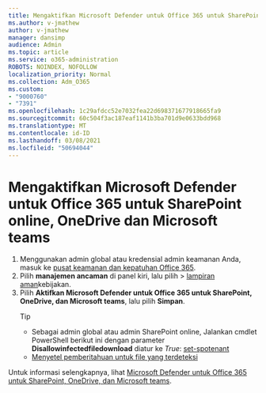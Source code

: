 ```yaml
---
title: Mengaktifkan Microsoft Defender untuk Office 365 untuk SharePoint online, OneDrive dan Microsoft teams
ms.author: v-jmathew
author: v-jmathew
manager: dansimp
audience: Admin
ms.topic: article
ms.service: o365-administration
ROBOTS: NOINDEX, NOFOLLOW
localization_priority: Normal
ms.collection: Adm_O365
ms.custom:
- "9000760"
- "7391"
ms.openlocfilehash: 1c29afdcc52e7032fea22d698371677918665fa9
ms.sourcegitcommit: 60c504f3ac187eaf1141b3ba701d9e0633bdd968
ms.translationtype: MT
ms.contentlocale: id-ID
ms.lasthandoff: 03/08/2021
ms.locfileid: "50694044"
---
```

# <a name="enable-microsoft-defender-for-office-365-for-sharepoint-online-onedrive-and-microsoft-teams"></a>Mengaktifkan Microsoft Defender untuk Office 365 untuk SharePoint online, OneDrive dan Microsoft teams

1. Menggunakan admin global atau kredensial admin keamanan Anda, masuk ke [pusat keamanan dan kepatuhan Office 365](https://protection.office.com/).
2. Pilih **manajemen ancaman** di panel kiri, lalu pilih   >  [lampiran aman](https://protection.office.com/safeattachment)kebijakan.
3. Pilih **Aktifkan Microsoft Defender untuk Office 365 untuk SharePoint, OneDrive, dan Microsoft teams**, lalu pilih **Simpan**.
    > [!TIP]
    >
    > - Sebagai admin global atau admin SharePoint online, Jalankan cmdlet PowerShell berikut ini dengan parameter **Disallowinfectedfiledownload** diatur ke *True*: [set-spotenant](https://go.microsoft.com/fwlink/?linkid=2092301)
    > - [Menyetel pemberitahuan untuk file yang terdeteksi](https://go.microsoft.com/fwlink/?linkid=2092110)

Untuk informasi selengkapnya, lihat [Microsoft Defender untuk Office 365 untuk SharePoint, OneDrive, dan Microsoft teams](https://go.microsoft.com/fwlink/?linkid=2092041).
